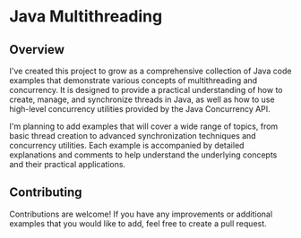 # Java Multithreading

## Overview
I've created this project to grow as a comprehensive collection of Java code examples that demonstrate various concepts of multithreading and concurrency. It is designed to provide a practical understanding of how to create, manage, and synchronize threads in Java, as well as how to use high-level concurrency utilities provided by the Java Concurrency API.

I'm planning to add examples that will cover a wide range of topics, from basic thread creation to advanced synchronization techniques and concurrency utilities. Each example is accompanied by detailed explanations and comments to help understand the underlying concepts and their practical applications.

## Contributing
Contributions are welcome! If you have any improvements or additional examples that you would like to add, feel free to create a pull request.
